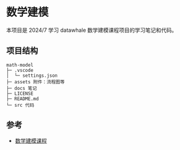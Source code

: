 # 数学建模

本项目是 2024/7 学习 datawhale 数学建模课程项目的学习笔记和代码。

## 项目结构

```tree
math-model
├─ .vscode
│  └─ settings.json
├─ assets 附件：流程图等
├─ docs 笔记
├─ LICENSE
├─ README.md
└─ src 代码
```

## 参考

- [数学建模课程](https://github.com/datawhalechina/intro-mathmodel/)
